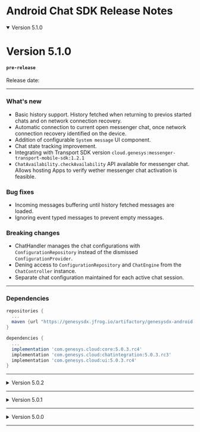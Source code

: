 
# Android Chat SDK Release Notes


<details open markdown="block">
<summary> Version 5.1.0 </summary>

# Version 5.1.0
#### `pre-release`   
Release date: 
___

### What's new 
- Basic history support. History fetched when returning to previos started chats and on network connection recovery.
- Automatic connection to current open messenger chat, once network connection recovery identified on the device.
- Addition of configurable `System message` UI component.
- Chat state tracking improvement.
- Integrating with Transport SDK version `cloud.genesys:messenger-transport-mobile-sdk:1.2.1`
- `ChatAvailability.checkAvailability` API available for messenger chat. Allows hosting Apps to verify wether messenger chat activation is feasible.
 
### Bug fixes
- Incoming messages buffering until history fetched messages are loaded.
- Ignoring event typed messages to prevent empty messages.

### Breaking changes
- ChatHandler manages the chat configurations with `ConfigurationRepository` instead of the dismissed `ConfigurationProvider`.
- Dening access to `ConfigurationRepository` and `ChatEngine` from the `ChatController` instance.
- Separate chat configuration maintained for each active chat session.

---

### Dependencies 

```gradle
repositories {
  ...
  maven {url "https://genesysdx.jfrog.io/artifactory/genesysdx-android.dev"}
}

dependencies {
  ...
  implementation 'com.genesys.cloud:core:5.0.3.rc4'
  implementation 'com.genesys.cloud:chatintegration:5.0.3.rc3'
  implementation 'com.genesys.cloud:ui:5.0.3.rc4'
}
```

</details>

---

</details>
<details close markdown="block">
<summary> Version 5.0.2 </summary>

# Version 5.0.2
#### `pre-release`
Release date: 20 Feb 2022

### What's new 
- Chat configurations maintenance improvements. Seperating logic settings from UI related configurations.
- Loading messenger chat configurations and applying basic UI configurations on displayed messages.
- Enable chat configurations alternation by the hosting App before chat starts, with `ConfigurationsProvider` implementation. 
- Chat start can be prevented using `ChatSettings::enabled` property.
Failure to load chat configurations, fails the chat creation.
- Messenger chat engine support.
- Configurable UI components for `Fast scroll` button and `Datestamp` headers, were added to `ChatUIProvider`.
- UI configurations for `Timestamp` and `Readmore`, were added to `ChatUIProvider`.
- Integrating with Transport SDK version `cloud.genesys:messenger-transport-mobile-sdk:1.1.14`.

### Bug fixes
- Fast scroll button visibility after voice recording.
- Double display of fast scroll button after configuration update.
- State and error events are now passed to the hosting App on the `main thread`.

### Breaking changes
- `Timestamp` UI configuration, `textStyleConfig` and `readMoreThreshold`, were relocated to `ChatUIProvider`. 
- `ChatScroller` renamed to `ChatFastScrollConfig` and is now available on `ChatUIProvider::FastScrollUIProvider`.
- `ChatUIProvider` instance can't be set over the `ChatController` instance. `ConfigurationsProvider` implementation should be used instead.
- `ConversationSettings` were dismissed, use `ConfigurationsProvider` instead.

--- 

### Dependencies 

```gradle
repositories {
  ...
  maven {url "https://genesysdx.jfrog.io/artifactory/genesysdx-android.dev"}
}

dependencies {
  ...
  implementation 'com.genesys.cloud:core:5.0.2.rc1'
  implementation 'com.genesys.cloud:chatintegration:5.0.2.rc2'
  implementation 'com.genesys.cloud:ui:5.0.2.rc4'
}
```

</details>

---

<details close markdown="block">

<summary> Version 5.0.1 </summary>

# Version 5.0.1
#### `pre-release`
Release date: 13 Dec 2021

### What's new 
- Chat engine support for the available chat types. The chat engine enables creation and control of chats not related to the displayed chat UI.  
- Javadoc and KDoc, technical documentation addition.  
- Integrating with Transport SDK version `cloud.genesys:messenger-transport-mobile-sdk:1.1.12`.

### Breaking Changes
- namespacing and packages renaming to `com.genesys.cloud` prefix. 
- `engine` module removal. Content moved to `chatintegration` module.

---

### Dependencies 

> 👉  Artifacts are now located under JFrog artifactory

```gradle
repositories {
  ...
  maven {url "https://genesysdx.jfrog.io/artifactory/genesysdx-android.dev"}
}

dependencies {
  ...
  implementation 'com.genesys.cloud:core:5.0.1.rc3'
  implementation 'com.genesys.cloud:chatintegration:5.0.1.rc3'
  implementation 'com.genesys.cloud:ui:5.0.1.rc3'
}
```

</details>

---

<details close markdown="block">

<summary> Version 5.0.0 </summary>

# Version 5.0.0
#### `pre-release`
Release date: 14 Nov 2021

### What's new 
- Basic messenger chat support. 
- Basic error handling for messenger chat.
- Integration with Transport SDK version `com.genesys.sdk:transport:1.0.0.rc4`.

---

### Dependencies 

```gradle
repositories {
  ...
  maven {url "https://bold360ai-mobile-artifacts.s3.amazonaws.com/dx/android/dev/"}
}

dependencies {
  ...
  implementation 'com.nanorep.devcore:sdkcore:5.0.0.rc2'
  implementation 'com.nanorep.devconversation:engine:5.0.0.rc1'
  implementation 'com.nanorep.devconversation:chatintegration:5.0.0.rc1'
  implementation 'com.nanorep.devconversation:ui:5.0.0.rc4'
  implementation 'com.nanorep.devcore:accessibility:5.0.0.rc1'
}
```

</details>

---
